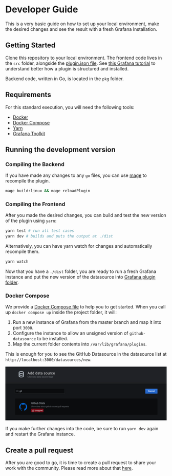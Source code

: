 # Developer Guide

This is a very basic guide on how to set up your local environment, make the desired changes and see the result with a fresh Grafana Installation.

## Getting Started

Clone this repository to your local environment. The frontend code lives in the `src` folder, alongside the [plugin.json file](https://grafana.com/docs/grafana/latest/developers/plugins/metadata/). See [this Grafana tutorial](https://grafana.com/docs/grafana/latest/developers/plugins/) to understand better how a plugin is structured and installed.

Backend code, written in Go, is located in the `pkg` folder.

## Requirements

For this standard execution, you will need the following tools:

- [Docker](https://docs.docker.com/get-docker/)
- [Docker Compose](https://docs.docker.com/compose/install/)
- [Yarn](https://classic.yarnpkg.com/en/docs/install)
- [Grafana Toolkit](https://www.npmjs.com/package/@grafana/toolkit)

## Running the development version

### Compiling the Backend

If you have made any changes to any `go` files, you can use [mage](https://github.com/magefile/mage) to recompile the plugin.

```sh
mage build:linux && mage reloadPlugin
```

### Compiling the Frontend

After you made the desired changes, you can build and test the new version of the plugin using `yarn`:

```sh
yarn test # run all test cases
yarn dev # builds and puts the output at ./dist
```

Alternatively, you can have yarn watch for changes and automatically recompile them.

```sh
yarn watch
```

Now that you have a `./dist` folder, you are ready to run a fresh Grafana instance and put the new version of the datasource into [Grafana plugin folder](https://grafana.com/docs/grafana/latest/plugins/installation/).

### Docker Compose

We provide a [Docker Compose file](/docker-compose.yml) to help you to get started. When you call up `docker compose up` inside the project folder, it will:

1. Run a new instance of Grafana from the master branch and map it into port `3000`.
1. Configure the instance to allow an unsigned version of `github-datasource` to be installed.
1. Map the current folder contents into `/var/lib/grafana/plugins`.

This is enough for you to see the GitHub Datasource in the datasource list at `http://localhost:3000/datasources/new`.

![Local GitHub Stats installation](./screenshots/local-plugin-install.png)

If you make further changes into the code, be sure to run `yarn dev` again and restart the Grafana instance.

## Create a pull request

After you are good to go, it is time to create a pull request to share your work with the community. Please read more about that [here](https://github.com/grafana/grafana/blob/master/contribute/create-pull-request.md).
